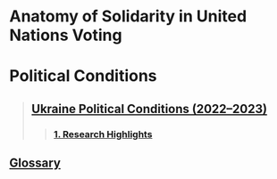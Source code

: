 # Anatomy of Solidarity in United Nations Voting
# Political Conditions
> ## [Ukraine Political Conditions (2022–2023)](https://sobolsky.github.io/upc)
>> ### [1. Research Highlights](https://sobolsky.github.io/upc/01)

## [Glossary](https://sobolsky.github.io/un/glossary)
